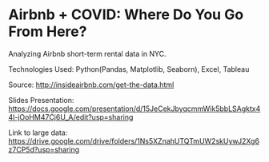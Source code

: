 # Airbnb + COVID: Where Do You Go From Here?

Analyzing Airbnb short-term rental data in NYC.


Technologies Used: Python(Pandas, Matplotlib, Seaborn), Excel, Tableau

Source: http://insideairbnb.com/get-the-data.html

Slides Presentation: https://docs.google.com/presentation/d/15JeCekJbyqcmmWik5bbLSAgktx44l-jOoHM47Cj6U_A/edit?usp=sharing

Link to large data: https://drive.google.com/drive/folders/1Ns5XZnahUTQTmUW2skUywJ2Xg6z7CP5d?usp=sharing
